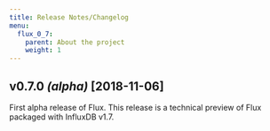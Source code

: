 ```yaml
---
title: Release Notes/Changelog
menu:
  flux_0_7:
    parent: About the project
    weight: 1
---
```


## v0.7.0 _(alpha)_ [2018-11-06]

First alpha release of Flux. This release is a technical preview of Flux packaged
with InfluxDB v1.7.
